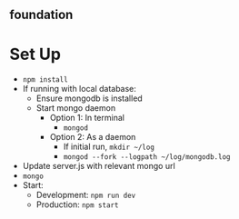 ## foundation
# Set Up
- `npm install`
- If running with local database:
	- Ensure mongodb is installed
	- Start mongo daemon
		- Option 1: In terminal
			- `mongod`
		- Option 2: As a daemon
			- If initial run, `mkdir ~/log`
			- `mongod --fork --logpath ~/log/mongodb.log`
- Update server.js with relevant mongo url
- `mongo`
- Start:
	- Development: `npm run dev`
	- Production: `npm start`
